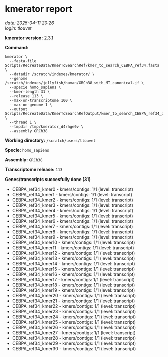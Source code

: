 # kmerator report
*date: 2025-04-11 20:26*  
*login: tlouvet*

**kmerator version:** 2.3.1

**Command:**

```
kmerator \
  --fasta-file Scripts/RecreateData/KmerToSearchRef/kmer_to_search_CEBPA_ref34.fasta \
  --datadir /scratch/indexes/kmerator/ \
  --genome /scratch/indexes/jellyfish/human/GRCh38_with_MT_canonical.jf \
  --specie homo_sapiens \
  --kmer-length 31 \
  --release 113 \
  --max-on-transcriptome 100 \
  --max-on-genome 1 \
  --output Scripts/RecreateData/KmerToSearchRefOutput/kmer_to_search_CEBPA_ref34_output \
  --thread 1 \
  --tmpdir /tmp/kmerator_d4rhge0v \
  --assembly GRCh38
```

**Working directory:** `/scratch/users/tlouvet`

**Specie:** `homo_sapiens`

**Assembly:** `GRCh38`

**Transcriptome release:** `113`

**Genes/transcripts succesfully done (31)**

- CEBPA_ref34_kmer0 - kmers/contigs: 1/1 (level: transcript)
- CEBPA_ref34_kmer1 - kmers/contigs: 1/1 (level: transcript)
- CEBPA_ref34_kmer2 - kmers/contigs: 1/1 (level: transcript)
- CEBPA_ref34_kmer3 - kmers/contigs: 1/1 (level: transcript)
- CEBPA_ref34_kmer4 - kmers/contigs: 1/1 (level: transcript)
- CEBPA_ref34_kmer5 - kmers/contigs: 1/1 (level: transcript)
- CEBPA_ref34_kmer6 - kmers/contigs: 1/1 (level: transcript)
- CEBPA_ref34_kmer7 - kmers/contigs: 1/1 (level: transcript)
- CEBPA_ref34_kmer8 - kmers/contigs: 1/1 (level: transcript)
- CEBPA_ref34_kmer9 - kmers/contigs: 1/1 (level: transcript)
- CEBPA_ref34_kmer10 - kmers/contigs: 1/1 (level: transcript)
- CEBPA_ref34_kmer11 - kmers/contigs: 1/1 (level: transcript)
- CEBPA_ref34_kmer12 - kmers/contigs: 1/1 (level: transcript)
- CEBPA_ref34_kmer13 - kmers/contigs: 1/1 (level: transcript)
- CEBPA_ref34_kmer14 - kmers/contigs: 1/1 (level: transcript)
- CEBPA_ref34_kmer15 - kmers/contigs: 1/1 (level: transcript)
- CEBPA_ref34_kmer16 - kmers/contigs: 1/1 (level: transcript)
- CEBPA_ref34_kmer17 - kmers/contigs: 1/1 (level: transcript)
- CEBPA_ref34_kmer18 - kmers/contigs: 1/1 (level: transcript)
- CEBPA_ref34_kmer19 - kmers/contigs: 1/1 (level: transcript)
- CEBPA_ref34_kmer20 - kmers/contigs: 1/1 (level: transcript)
- CEBPA_ref34_kmer21 - kmers/contigs: 1/1 (level: transcript)
- CEBPA_ref34_kmer22 - kmers/contigs: 1/1 (level: transcript)
- CEBPA_ref34_kmer23 - kmers/contigs: 1/1 (level: transcript)
- CEBPA_ref34_kmer24 - kmers/contigs: 1/1 (level: transcript)
- CEBPA_ref34_kmer25 - kmers/contigs: 1/1 (level: transcript)
- CEBPA_ref34_kmer26 - kmers/contigs: 1/1 (level: transcript)
- CEBPA_ref34_kmer27 - kmers/contigs: 1/1 (level: transcript)
- CEBPA_ref34_kmer28 - kmers/contigs: 1/1 (level: transcript)
- CEBPA_ref34_kmer29 - kmers/contigs: 1/1 (level: transcript)
- CEBPA_ref34_kmer30 - kmers/contigs: 1/1 (level: transcript)
